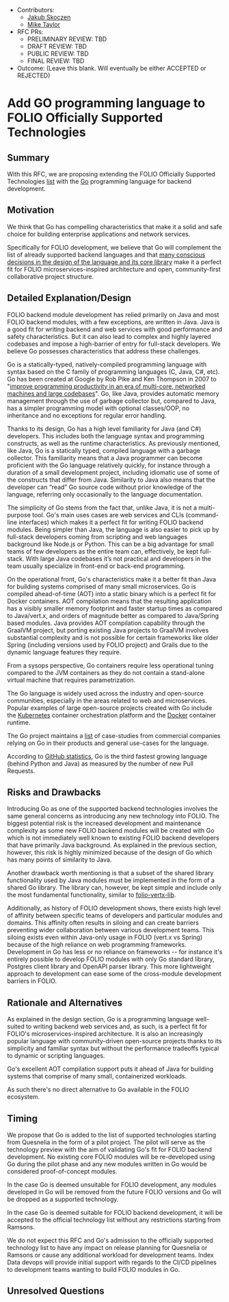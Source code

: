
- Contributors:
  - [Jakub Skoczen](jakub@indexdata.com)
  - [Mike Taylor](mike@indexdata.com)
- RFC PRs: 
  - PRELIMINARY REVIEW: TBD
  - DRAFT REVIEW: TBD
  - PUBLIC REVIEW: TBD
  - FINAL REVIEW: TBD
- Outcome: (Leave this blank.  Will eventually be either ACCEPTED or REJECTED)

# Add GO programming language to FOLIO Officially Supported Technologies

## Summary

With this RFC, we are proposing extending the FOLIO Officially Supported Technologies [list](https://wiki.folio.org/display/TC/Officially+Supported+Technologies) with the [Go](https://go.dev/) programming language for backend development.

## Motivation

We think that Go has compelling characteristics that make it a solid and safe choice for building enterprise applications and network services. 

Specifically for FOLIO development, we believe that Go will complement the list of already supported backend languages and that [many conscious decisions in the design of the language and its core library](https://go.dev/talks/2012/splash.article) make it a perfect fit for FOLIO microservices-inspired architecture and open, community-first collaborative project structure. 

## Detailed Explanation/Design

FOLIO backend module development has relied primarily on Java and most FOLIO backend modules, with a few exceptions, are written in Java. Java is a good fit for writing backend and web services with good performance and safety characteristics. But it can also lead to complex and highly layered codebases and impose a high-barrier of entry for full-stack developers. We believe Go possesses characteristics that address these challenges.

Go is a statically-typed, natively-compiled programming language with syntax based on the C family of programming languages (C, Java, C#, etc). Go has been created at Google by Rob Pike and Ken Thompson in 2007 to "[improve programming productivity in an era of multi-core, networked machines and large codebases](https://go.dev/solutions/google/)". Go, like Java, provides automatic memory management through the use of garbage collector but, compared to Java, has a simpler programming model with optional classes/OOP, no inheritance and no exceptions for regular error handling.

Thanks to its design, Go has a high level familiarity for Java (and C#) developers. This includes both the language syntax and programming constructs, as well as the runtime characteristics. As previously mentioned, like Java, Go is a statically typed, compiled language with a garbage collector. This familiarity means that a Java programmer can become proficient with the Go language relatively quickly, for instance through a duration of a small development project, including idiomatic use of some of the constructs that differ from Java. Similarity to Java also means that the developer can “read” Go source code without prior knowledge of the language, referring only occasionally to the language documentation. 
 
The simplicity of Go stems from the fact that, unlike Java, it is not a multi-purpose tool. Go's main uses cases are web services and CLIs (command-line interfaces) which makes it a perfect fit for writing FOLIO backend modules. Being simpler than Java, the language is also easier to pick up by full-stack developers coming from scripting and web languages background like Node.js or Python. This can be a big advantage for small teams of few developers as the entire team can, effectively, be kept full-stack. With large Java codebases it’s not practical and developers in the team usually specialize in front-end or back-end programming. 

On the operational front, Go's characteristics make it a better fit than Java for building systems comprised of many small microservices. Go is compiled ahead-of-time (AOT) into a static binary which is a perfect fit for Docker containers. AOT compilation means that the resulting application has a visibly smaller memory footprint and faster startup times as compared to Java/vert.x, and orders of magnitude better as compared to Java/Spring based modules. Java provides AOT compilation capability through the GraalVM project, but porting existing Java projects to GraalVM involves substantial complexity and is not possible for certain frameworks like older Spring (including versions used by FOLIO project) and Grails due to the dynamic language features they require. 

From a sysops perspective, Go containers require less operational tuning compared to the JVM containers as they do not contain a stand-alone virtual machine that requires parametrization.

The Go language is widely used across the industry and open-source communities, especially in the areas related to web and microservices. Popular examples of large open-source projects created with Go include the [Kubernetes](https://github.com/kubernetes/kubernetes) container orchestration platform and the [Docker](https://github.com/docker) container runtime.

The Go project maintains a [list](https://go.dev/solutions/) of case-studies from commercial companies relying on Go in their products and general use-cases for the language.

According to [GitHub statistics](https://madnight.github.io/githut/#/pull_requests/2023/3), Go is the third fastest growing language (behind Python and Java) as measured by the number of new Pull Requests.

## Risks and Drawbacks

Introducing Go as one of the supported backend technologies involves the same general concerns as introducing any new technology into FOLIO. The biggest potential risk is the increased development and maintenance complexity as some new FOLIO backend modules will be created with Go which is not immediately well known to existing FOLIO backend developers that have primarily Java background. As explained in the previous section, however, this risk is highly minimized because of the design of Go which has many points of similarity to Java.

Another drawback worth mentioning is that a subset of the shared library functionality used by Java modules must be implemented in the form of a shared Go library. The library can, however, be kept simple and include only the most fundamental functionality, similar to [folio-vertx-lib](https://github.com/folio-org/folio-vertx-lib).

Additionally, as history of FOLIO development shows, there exists high level of affinity between specific teams of developers and particular modules and domains. This affinity often results in siloing and can create barriers preventing wider collaboration between various development teams. This siloing exists even within Java-only usage in FOLIO (vert.x vs Spring) because of the high reliance on web programming frameworks. Development in Go has less or no reliance on frameworks -- for instance it's entirely possible to develop FOLIO modules with only Go standard library, Postgres client library and OpenAPI parser library. This more lightweight approach to development can ease some of the cross-module development barriers in FOLIO. 

## Rationale and Alternatives

As explained in the design section, Go is a programming language well-suited to writing backend web services and, as such, is a perfect fit for FOLIO's microservices-inspired architecture. It is also an increasingly popular language with community-driven open-source projects thanks to its simplicity and familiar syntax but without the performance tradeoffs typical to dynamic or scripting languages.

Go's excellent AOT compilation support puts it ahead of Java for building systems that comprise of many small, containerized workloads.

As such there's no direct alternative to Go available in the FOLIO ecosystem.

## Timing

We propose that Go is added to the list of supported technologies starting from Quesnelia in the form of a pilot project. The pilot will serve as the technology preview with the aim of validating Go's fit for FOLIO backend development. No existing core FOLIO modules will be re-developed using Go during the pilot phase and any new modules written in Go would be considered proof-of-concept modules. 

In the case Go is deemed unsuitable for FOLIO development, any modules developed in Go will be removed from the future FOLIO versions and Go will be dropped as a supported technology.

In the case Go is deemed suitable for FOLIO backend development, it will be accepted to the official technology list without any restrictions starting from Ramsons.

We do not expect this RFC and Go's admission to the officially supported technology list to have any impact on release planning for Quesnelia or Ramsons or cause any additional workload for development teams. Index Data devops will provide initial support with regards to the CI/CD pipelines to development teams wanting to build FOLIO modules in Go.

## Unresolved Questions

